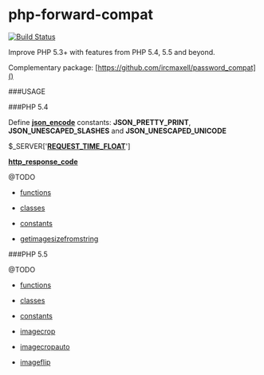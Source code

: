 php-forward-compat
==================

[![Build Status](https://travis-ci.org/sinergia/php-forward-compat.png?branch=master)](https://travis-ci.org/sinergia/php-forward-compat)

Improve PHP 5.3+ with features from PHP 5.4, 5.5 and beyond.

Complementary package: [https://github.com/ircmaxell/password_compat]()

###USAGE



###PHP 5.4

Define **[json_encode](http://php.net/json-encode)** constants: **JSON_PRETTY_PRINT**, **JSON_UNESCAPED_SLASHES** and **JSON_UNESCAPED_UNICODE**

$_SERVER['[**REQUEST_TIME_FLOAT**](http://www.php.net/manual/en/reserved.variables.server.php#REQUEST_TIME_FLOAT)']

**[http_response_code](http://php.net/http_response_code)**

@TODO

- [functions](http://www.php.net/manual/pt_BR/migration54.functions.php)
- [classes](http://www.php.net/manual/pt_BR/migration54.classes.php)
- [constants](http://www.php.net/manual/pt_BR/migration54.global-constants.php)

- [getimagesizefromstring](http://php.net/getimagesizefromstring)


###PHP 5.5

@TODO

- [functions](http://www.php.net/manual/pt_BR/migration55.new-functions.php)
- [classes](http://www.php.net/manual/pt_BR/migration55.classes.php)
- [constants](http://www.php.net/manual/pt_BR/migration55.global-constants.php)

- [imagecrop](http://php.net/imagecrop)
- [imagecropauto](http://php.net/imagecropauto)
- [imageflip](http://php.net/imageflip)
